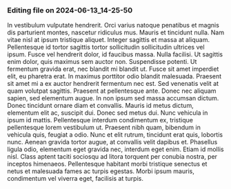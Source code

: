 

### Editing file on 2024-06-13_14-25-50

In vestibulum vulputate hendrerit. Orci varius natoque penatibus et magnis dis parturient montes, nascetur ridiculus mus. Mauris et tincidunt nulla. Nam vitae nisl at ipsum tristique aliquet. Integer sagittis et massa at aliquam. Pellentesque id tortor sagittis tortor sollicitudin sollicitudin ultrices vel ipsum. Fusce vel hendrerit dolor, id faucibus massa. Nulla facilisi.
Ut sagittis enim dolor, quis maximus sem auctor non. Suspendisse potenti. Ut fermentum gravida erat, nec blandit mi blandit ut. Fusce sit amet imperdiet elit, eu pharetra erat. In maximus porttitor odio blandit malesuada. Praesent sit amet mi a ex auctor hendrerit fermentum nec est. Sed venenatis velit at quam volutpat sagittis.
Praesent at pellentesque ante. Donec nec aliquam sapien, sed elementum augue. In non ipsum sed massa accumsan dictum. Donec tincidunt ornare diam et convallis. Mauris id metus dictum, elementum elit ac, suscipit dui. Donec sed metus dui. Nunc vehicula in ipsum id mattis. Pellentesque interdum condimentum ex, tristique pellentesque lorem vestibulum ut. Praesent nibh quam, bibendum in vehicula quis, feugiat a odio. Nunc et elit rutrum, tincidunt erat quis, lobortis nunc. Aenean gravida tortor augue, at convallis velit dapibus et. Phasellus ligula odio, elementum eget gravida nec, interdum eget enim. Etiam id mollis nisl. Class aptent taciti sociosqu ad litora torquent per conubia nostra, per inceptos himenaeos. Pellentesque habitant morbi tristique senectus et netus et malesuada fames ac turpis egestas. Morbi ipsum mauris, condimentum vel viverra eget, facilisis at turpis.


